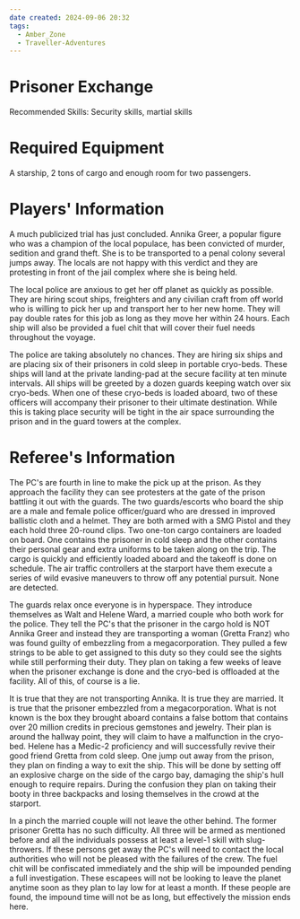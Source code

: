 ```yaml
---
date created: 2024-09-06 20:32
tags:
  - Amber_Zone
  - Traveller-Adventures
---
```


# Prisoner Exchange

Recommended Skills: Security skills, martial skills

# Required Equipment

A starship, 2 tons of cargo and enough room for two passengers.

# Players' Information

A much publicized trial has just concluded. Annika Greer, a popular figure who was a champion of the local populace, has been convicted of murder, sedition and grand theft. She is to be transported to a penal colony several jumps away. The locals are not happy with this verdict and they are protesting in front of the jail complex where she is being held.

The local police are anxious to get her off planet as quickly as possible. They are hiring scout ships, freighters and any civilian craft from off world who is willing to pick her up and transport her to her new home. They will pay double rates for this job as long as they move her within 24 hours. Each ship will also be provided a fuel chit that will cover their fuel needs throughout the voyage.

The police are taking absolutely no chances. They are hiring six ships and are placing six of their prisoners in cold sleep in portable cryo-beds. These ships will land at the private landing-pad at the secure facility at ten minute intervals. All ships will be greeted by a dozen guards keeping watch over six cryo-beds. When one of these cryo-beds is loaded aboard, two of these officers will accompany their prisoner to their ultimate destination. While this is taking place security will be tight in the air space surrounding the prison and in the guard towers at the complex.

# Referee's Information

The PC's are fourth in line to make the pick up at the prison. As they approach the facility they can see protesters at the gate of the prison battling it out with the guards. The two guards/escorts who board the ship are a male and female police officer/guard who are dressed in improved ballistic cloth and a helmet. They are both armed with a SMG Pistol and they each hold three 20-round clips. Two one-ton cargo containers are loaded on board. One contains the prisoner in cold sleep and the other contains their personal gear and extra uniforms to be taken along on the trip. The cargo is quickly and efficiently loaded aboard and the takeoff is done on schedule. The air traffic controllers at the starport have them execute a series of wild evasive maneuvers to throw off any potential pursuit. None are detected.

The guards relax once everyone is in hyperspace. They introduce themselves as Walt and Helene Ward, a married couple who both work for the police. They tell the PC's that the prisoner in the cargo hold is NOT Annika Greer and instead they are transporting a woman (Gretta Franz) who was found guilty of embezzling from a megacorporation. They pulled a few strings to be able to get assigned to this duty so they could see the sights while still performing their duty. They plan on taking a few weeks of leave when the prisoner exchange is done and the cryo-bed is offloaded at the facility. All of this, of course is a lie.

It is true that they are not transporting Annika. It is true they are married. It is true that the prisoner embezzled from a megacorporation. What is not known is the box they brought aboard contains a false bottom that contains over 20 million credits in precious gemstones and jewelry. Their plan is around the hallway point, they will claim to have a malfunction in the cryo-bed. Helene has a Medic-2 proficiency and will successfully revive their good friend Gretta from cold sleep. One jump out away from the prison, they plan on finding a way to exit the ship. This will be done by setting off an explosive charge on the side of the cargo bay, damaging the ship's hull enough to require repairs. During the confusion they plan on taking their booty in three backpacks and losing themselves in the crowd at the starport.

In a pinch the married couple will not leave the other behind. The former prisoner Gretta has no such difficulty. All three will be armed as mentioned before and all the individuals possess at least a level-1 skill with slug-throwers. If these persons get away the PC's will need to contact the local authorities who will not be pleased with the failures of the crew. The fuel chit will be confiscated immediately and the ship will be impounded pending a full investigation. These escapees will not be looking to leave the planet anytime soon as they plan to lay low for at least a month. If these people are found, the impound time will not be as long, but effectively the mission ends here.
